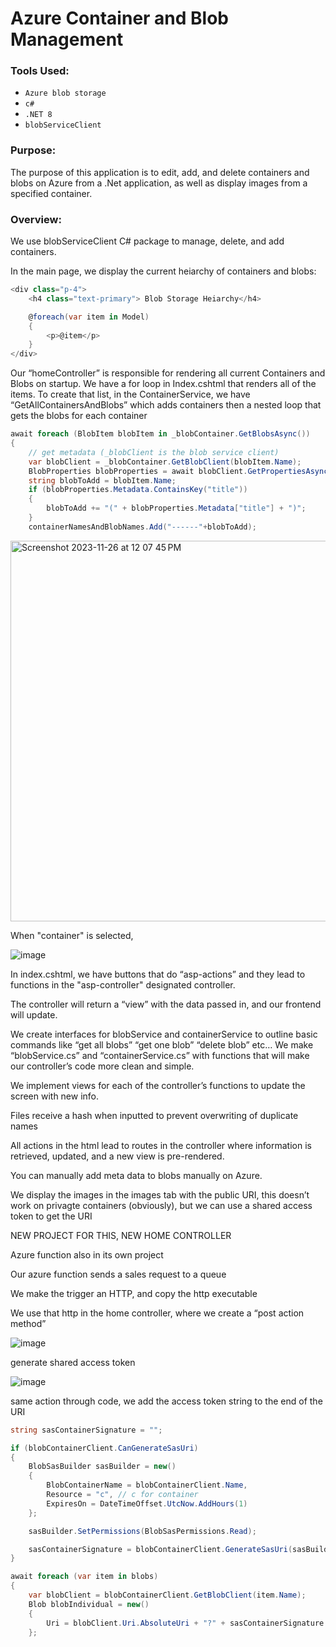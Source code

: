 # Azure Container and Blob Management



### **Tools Used:**
*  `Azure blob storage`
*  `c#`
*  `.NET 8`
* `blobServiceClient`


### Purpose:
The purpose of this application is to edit, add, and delete containers and blobs on Azure from a .Net application, as well as display images from a specified container. 

### Overview:

We use blobServiceClient C# package to manage, delete, and add containers. 

In the main page, we display the current heiarchy of containers and blobs: 

``` C#
<div class="p-4">
    <h4 class="text-primary"> Blob Storage Heiarchy</h4>

    @foreach(var item in Model)
    {
        <p>@item</p>
    }
</div>
```

Our “homeController” is responsible for rendering all current Containers and Blobs on startup. We have a for loop in Index.cshtml that renders all of the items. To create that list, in the ContainerService, we have “GetAllContainersAndBlobs” which adds containers then a nested loop that gets the blobs for each container

``` C#
await foreach (BlobItem blobItem in _blobContainer.GetBlobsAsync())
{
    // get metadata (_blobClient is the blob service client)
    var blobClient = _blobContainer.GetBlobClient(blobItem.Name);
    BlobProperties blobProperties = await blobClient.GetPropertiesAsync();
    string blobToAdd = blobItem.Name;
    if (blobProperties.Metadata.ContainsKey("title"))
    {
        blobToAdd += "(" + blobProperties.Metadata["title"] + ")";
    }
    containerNamesAndBlobNames.Add("------"+blobToAdd);
```

<img width="609" alt="Screenshot 2023-11-26 at 12 07 45 PM" src="https://github.com/mfkimbell/azure-container-and-blob-management/assets/107063397/00c5abeb-564f-495f-a1dc-440066fc8c76">

When "container" is selected, 

![image](https://github.com/mfkimbell/azure-container-and-blob-management/assets/107063397/08fcae88-fafb-436a-87af-fd7ca89315eb)


In index.cshtml, we have buttons that do “asp-actions” and they lead to functions in the "asp-controller" designated controller. 

The controller will return a “view” with the data passed in, and our frontend will update.

We create interfaces for blobService and containerService to outline basic commands like “get all blobs” “get one blob” “delete blob” etc…
We make “blobService.cs” and “containerService.cs” with functions that will make our controller’s code more clean and simple.

We implement views for each of the controller’s functions to update the screen with new info.




Files receive a hash when inputted to prevent overwriting of duplicate names

All actions in the html lead to routes in the controller where information is retrieved, updated, and a new view is pre-rendered. 


You can manually add meta data to blobs manually on Azure. 

We display the images in the images tab with the public URI, this doesn’t work on privagte containers (obviously), but we can use a shared access token to get the URI


NEW PROJECT FOR THIS, NEW HOME CONTROLLER

Azure function also in its own project

Our azure function sends a sales request to a queue

We make the trigger an HTTP, and copy the http executable

We use that http in the home controller, where we create a “post action method”




![image](https://github.com/mfkimbell/azure-fundamentals/assets/107063397/0581b1ab-dbe8-4e8a-825d-59f53e9b6702)

generate shared access token

![image](https://github.com/mfkimbell/azure-fundamentals/assets/107063397/2d3559ac-bf80-4491-9d44-cedf7c9fffd7)

same action through code, we add the access token string to the end of the URI

``` c#
string sasContainerSignature = "";

if (blobContainerClient.CanGenerateSasUri)
{
    BlobSasBuilder sasBuilder = new()
    {
        BlobContainerName = blobContainerClient.Name,
        Resource = "c", // c for container
        ExpiresOn = DateTimeOffset.UtcNow.AddHours(1)
    };

    sasBuilder.SetPermissions(BlobSasPermissions.Read);

    sasContainerSignature = blobContainerClient.GenerateSasUri(sasBuilder).AbsoluteUri.Split('?')[1].ToString();
}

await foreach (var item in blobs)
{
    var blobClient = blobContainerClient.GetBlobClient(item.Name);
    Blob blobIndividual = new()
    {
        Uri = blobClient.Uri.AbsoluteUri + "?" + sasContainerSignature
    };
```


